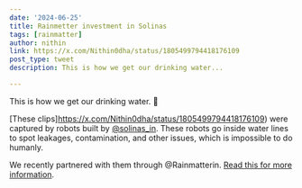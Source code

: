 ```yaml
---
date: '2024-06-25'
title: Rainmetter investment in Solinas
tags: [rainmatter]
author: nithin
link: https://x.com/Nithin0dha/status/1805499794418176109
post_type: tweet
description: This is how we get our drinking water...

---
```


This is how we get our drinking water. 😬

[These clips]https://x.com/Nithin0dha/status/1805499794418176109) were captured by robots built by [@solinas_in](https://x.com/solinas_in). These robots go inside water lines to spot leakages, contamination, and other issues, which is impossible to do humanly.

We recently partnered with them through @Rainmatterin. [Read this for more information](https://zerodha.com/z-connect/rainmatter/introducing-solinas-integrity).

